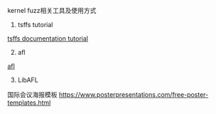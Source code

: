 kernel fuzz相关工具及使用方式

1. tsffs tutorial

[tsffs documentation tutorial](./coding/tsffs-simics.md)

2. afl

[afl](./coding/afl-tutorial-install-error.md)


3. LibAFL



国际会议海报模板
https://www.posterpresentations.com/free-poster-templates.html